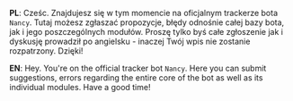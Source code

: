 **PL**: Cześc. Znajdujesz się w tym momencie na oficjalnym trackerze bota `Nancy`. Tutaj możesz zgłaszać propozycje, błędy odnośnie całej bazy bota, jak i jego poszczególnych modułów. Proszę tylko byś całe zgłoszenie jak i dyskusję prowadził po angielsku - inaczej Twój wpis nie zostanie rozpatrzony. Dzięki!

**EN**: Hey. You're on the official tracker bot `Nancy`. Here you can submit suggestions, errors regarding the entire core of the bot as well as its individual modules. Have a good time!
